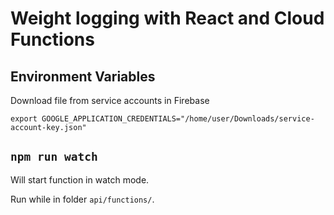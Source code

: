 # Weight logging with React and Cloud Functions

## Environment Variables

Download file from service accounts in Firebase

`export GOOGLE_APPLICATION_CREDENTIALS="/home/user/Downloads/service-account-key.json"`

## `npm run watch`

Will start function in watch mode.

Run while in folder `api/functions/`.
